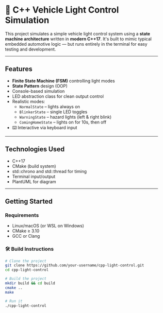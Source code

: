 # 🚦 C++ Vehicle Light Control Simulation

This project simulates a simple vehicle light control system using a **state machine architecture** written in **modern C++17**. It's built to mimic typical embedded automotive logic — but runs entirely in the terminal for easy testing and development.

---

## Features

- **Finite State Machine (FSM)** controlling light modes
- **State Pattern** design (OOP)
- Console-based simulation
- LED abstraction class for clean output control
- Realistic modes:
  - `NormalState` – lights always on
  - `BlinkerState` – single LED toggles
  - `WarningState` – hazard lights (left & right blink)
  - `ComingHomeState` – lights on for 10s, then off
- ⌨️ Interactive via keyboard input

---

## Technologies Used

- C++17
- CMake (build system)
- std::chrono and std::thread for timing
- Terminal input/output
- PlantUML for diagram

---

## Getting Started

### Requirements

- Linux/macOS (or WSL on Windows)
- CMake ≥ 3.10
- GCC or Clang

### 🛠 Build Instructions

```bash
# Clone the project
git clone https://github.com/your-username/cpp-light-control.git
cd cpp-light-control

# Build the project
mkdir build && cd build
cmake ..
make

# Run it
./cpp-light-control
